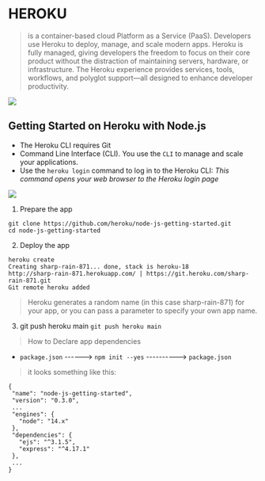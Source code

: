 # HEROKU
> is a container-based cloud Platform as a Service (PaaS). Developers use Heroku to deploy, manage, and scale modern apps.
> Heroku is fully managed, giving developers the freedom to focus on their core product without the distraction of maintaining servers, hardware, or infrastructure. The Heroku experience provides services, tools, workflows, and polyglot support—all designed to enhance developer productivity.

![](https://leanpub.com/site_images/howtodeployagowebapptoheroku101/cloudcomp.png)

## Getting Started on Heroku with Node.js
- The Heroku CLI requires Git
- Command Line Interface (CLI). You use the `CLI` to manage and scale your applications.
- Use the `heroku login` command to log in to the Heroku CLI: *This command opens your web browser to the Heroku login page*

![](https://encrypted-tbn0.gstatic.com/images?q=tbn:ANd9GcQdFFzXERUKZD5S9FbzLlrqZcmP-mSPh18bMw&usqp=CAU)

1. Prepare the app
```
git clone https://github.com/heroku/node-js-getting-started.git
cd node-js-getting-started
```
2. Deploy the app
```
heroku create
Creating sharp-rain-871... done, stack is heroku-18
http://sharp-rain-871.herokuapp.com/ | https://git.heroku.com/sharp-rain-871.git
Git remote heroku added
```
> Heroku generates a random name (in this case sharp-rain-871) for your app, or you can pass a parameter to specify your own app name.

3.  git push heroku main `git push heroku main`

> How to Declare app dependencies
- `package.json`  ------>  `npm init --yes`  ----------> `package.json`

 > it looks something like this:
 ```
 {
  "name": "node-js-getting-started",
  "version": "0.3.0",
  ...
  "engines": {
    "node": "14.x"
  },
  "dependencies": {
    "ejs": "^3.1.5",
    "express": "^4.17.1"
  },
  ...
}
```
 


